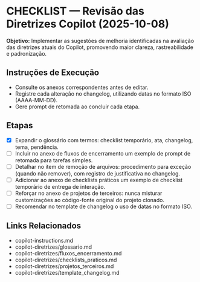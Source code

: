 # CHECKLIST — Revisão das Diretrizes Copilot (2025-10-08)

**Objetivo:** Implementar as sugestões de melhoria identificadas na avaliação das diretrizes atuais do Copilot, promovendo maior clareza, rastreabilidade e padronização.

## Instruções de Execução
- Consulte os anexos correspondentes antes de editar.
- Registre cada alteração no changelog, utilizando datas no formato ISO (AAAA-MM-DD).
- Gere prompt de retomada ao concluir cada etapa.

## Etapas
- [x] Expandir o glossário com termos: checklist temporário, ata, changelog, tema, pendência.
- [ ] Incluir no anexo de fluxos de encerramento um exemplo de prompt de retomada para tarefas simples.
- [ ] Detalhar no item de remoção de arquivos: procedimento para exceção (quando não remover), com registro de justificativa no changelog.
- [ ] Adicionar ao anexo de checklists práticos um exemplo de checklist temporário de entrega de interação.
- [ ] Reforçar no anexo de projetos de terceiros: nunca misturar customizações ao código-fonte original do projeto clonado.
- [ ] Recomendar no template de changelog o uso de datas no formato ISO.

## Links Relacionados
- copilot-instructions.md
- copilot-diretrizes/glossario.md
- copilot-diretrizes/fluxos_encerramento.md
- copilot-diretrizes/checklists_praticos.md
- copilot-diretrizes/projetos_terceiros.md
- copilot-diretrizes/template_changelog.md

